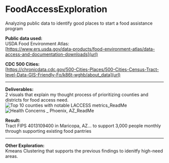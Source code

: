 # FoodAccessExploration
Analyzing public data to identify good places to start a food assistance program

**Public data used:**  <br/>
USDA Food Environment Atlas:  <br/>
[https://www.ers.usda.gov/data-products/food-environment-atlas/data-access-and-documentation-downloads](url)

**CDC 500 Cities:** <br/>
[https://chronicdata.cdc.gov/500-Cities-Places/500-Cities-Census-Tract-level-Data-GIS-Friendly-Fo/k86t-wghb/about_data](url)
______________________________________________________________________________
**Deliverables:**  <br/>
2 visuals that explain my thought process of prioritizing counties and districts for food access need. <br>
![Top 10 counties with notable LACCESS metrics_ReadMe](https://github.com/user-attachments/assets/c55f0cf3-2708-43c7-a109-b6475879a852)
![Health Concerns _ Phoenix, AZ_ReadMe](https://github.com/user-attachments/assets/ca870615-556f-4251-b64e-e1f721efbe9c)

**Result:** <br/>
Tract FIPS 4013109400 in Maricopa, AZ... to support 3,000 people monthly through supporting existing food pantries
______________________________________________________________________________
**Other Exploration:**  <br/>
Kmeans Clustering that supports the previous findings to idenitfy high-need areas.
